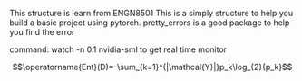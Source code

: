 
This structure is learn from ENGN8501
This is a simply structure to help you build a basic project using pytorch.
pretty_errors is a good package to help you find the error

command: watch -n 0.1 nvidia-sml to get real time monitor

$$\operatorname{Ent}(D)=-\sum_{k=1}^{|\mathcal{Y}|}p_k\log_{2}{p_k}$$

